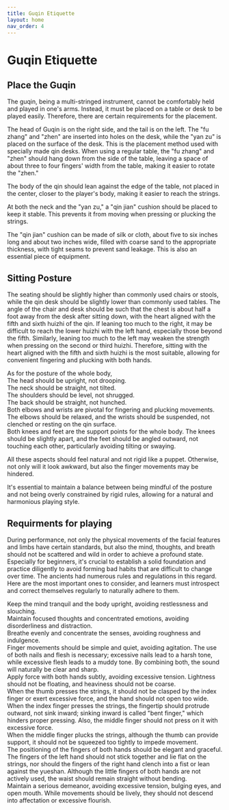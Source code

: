 ```yaml
---
title: Guqin Etiquette
layout: home
nav_order: 4
---
```

# Guqin Etiquette

## Place the Guqin
The guqin, being a multi-stringed instrument, cannot be comfortably held and played in one's arms. Instead, it must be placed on a table or desk to be played easily. Therefore, there are certain requirements for the placement.

The head of Guqin is on the right side, and the tail is on the left. The "fu zhang" and "zhen" are inserted into holes on the desk, while the "yan zu" is placed on the surface of the desk. This is the placement method used with specially made qin desks. When using a regular table, the "fu zhang" and "zhen" should hang down from the side of the table, leaving a space of about three to four fingers' width from the table, making it easier to rotate the "zhen." 

The body of the qin should lean against the edge of the table, not placed in the center, closer to the player's body, making it easier to reach the strings. 

At both the neck and the "yan zu," a "qin jian" cushion should be placed to keep it stable. This prevents it from moving when pressing or plucking the strings. 

The "qin jian" cushion can be made of silk or cloth, about five to six inches long and about two inches wide, filled with coarse sand to the appropriate thickness, with tight seams to prevent sand leakage. This is also an essential piece of equipment.

## Sitting Posture

The seating should be slightly higher than commonly used chairs or stools, while the qin desk should be slightly lower than commonly used tables. The angle of the chair and desk should be such that the chest is about half a foot away from the desk after sitting down, with the heart aligned with the fifth and sixth huizhi of the qin. If leaning too much to the right, it may be difficult to reach the lower huizhi with the left hand, especially those beyond the fifth. Similarly, leaning too much to the left may weaken the strength when pressing on the second or third huizhi. Therefore, sitting with the heart aligned with the fifth and sixth huizhi is the most suitable, allowing for convenient fingering and plucking with both hands.

As for the posture of the whole body,  
The head should be upright, not drooping.  
The neck should be straight, not tilted.  
The shoulders should be level, not shrugged.   
The back should be straight, not hunched.   
Both elbows and wrists are pivotal for fingering and plucking movements. The elbows should be relaxed, and the wrists should be suspended, not clenched or resting on the qin surface.   
Both knees and feet are the support points for the whole body. The knees should be slightly apart, and the feet should be angled outward, not touching each other, particularly avoiding tilting or swaying.

All these aspects should feel natural and not rigid like a puppet. Otherwise, not only will it look awkward, but also the finger movements may be hindered. 

It's essential to maintain a balance between being mindful of the posture and not being overly constrained by rigid rules, allowing for a natural and harmonious playing style.

## Requirments for playing
During performance, not only the physical movements of the facial features and limbs have certain standards, but also the mind, thoughts, and breath should not be scattered and wild in order to achieve a profound state. Especially for beginners, it's crucial to establish a solid foundation and practice diligently to avoid forming bad habits that are difficult to change over time. The ancients had numerous rules and regulations in this regard. Here are the most important ones to consider, and learners must introspect and correct themselves regularly to naturally adhere to them.

Keep the mind tranquil and the body upright, avoiding restlessness and slouching.  
Maintain focused thoughts and concentrated emotions, avoiding disorderliness and distraction.  
Breathe evenly and concentrate the senses, avoiding roughness and indulgence.  
Finger movements should be simple and quiet, avoiding agitation. The use of both nails and flesh is necessary; excessive nails lead to a harsh tone, while excessive flesh leads to a muddy tone. By combining both, the sound will naturally be clear and sharp.  
Apply force with both hands subtly, avoiding excessive tension. Lightness should not be floating, and heaviness should not be coarse.  
When the thumb presses the strings, it should not be clasped by the index finger or exert excessive force, and the hand should not open too wide.  
When the index finger presses the strings, the fingertip should protrude outward, not sink inward; sinking inward is called "bent finger," which hinders proper pressing. Also, the middle finger should not press on it with excessive force.  
When the middle finger plucks the strings, although the thumb can provide support, it should not be squeezed too tightly to impede movement.  
The positioning of the fingers of both hands should be elegant and graceful. The fingers of the left hand should not stick together and lie flat on the strings, nor should the fingers of the right hand clench into a fist or lean against the yueshan. Although the little fingers of both hands are not actively used, the waist should remain straight without bending.  
Maintain a serious demeanor, avoiding excessive tension, bulging eyes, and open mouth. While movements should be lively, they should not descend into affectation or excessive flourish.
